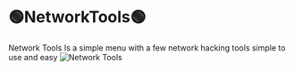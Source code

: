 # 🟢NetworkTools🟢
Network Tools Is a simple menu with a few network hacking tools simple to use and easy
![Network Tools](https://github.com/GoobGub/NetworkTools/assets/129594730/1d78f614-b603-4be6-84bb-f8be3c91fabe)
